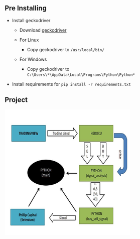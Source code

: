 ## Pre Installing
 - Install geckodriver
   - Download [geckodriver](https://github.com/mozilla/geckodriver/releases)
   - For Linux
     - Copy geckodriver to `/usr/local/bin/`

   - For Windows
     - Copy geckodriver to `C:\Users\*\AppData\Local\Programs\Python\Python*`

 - Install requirements for `pip install -r requirements.txt`


## Project
<img src="https://github.com/layofthenone/phillipcapital-poems-trader/blob/master/project.JPG" width="400" height="400" />